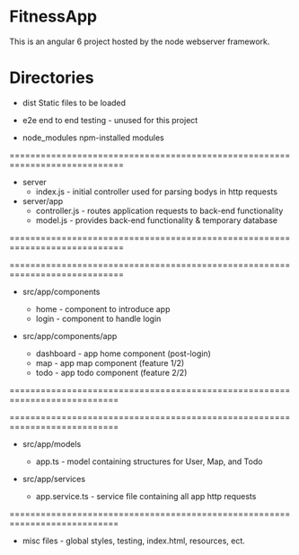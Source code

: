 # FitnessApp

This is an angular 6 project hosted by the node webserver framework. 

# Directories

* dist
    Static files to be loaded

* e2e
    end to end testing - unused for this project

* node_modules
    npm-installed modules

============================================================================
* server
    * index.js - initial controller used for parsing bodys in http requests
* server/app
    * controller.js - routes application requests to back-end functionality
    * model.js - provides back-end functionality & temporary database

============================================================================

============================================================================
* src/app/components
    * home - component to introduce app
    * login - component to handle login

* src/app/components/app
    * dashboard - app home component (post-login)
    * map - app map component (feature 1/2)
    * todo - app todo component (feature 2/2)

===========================================================================

===========================================================================
* src/app/models
    * app.ts - model containing structures for User, Map, and Todo

* src/app/services
    * app.service.ts - service file containing all app http requests
    
===========================================================================

* misc files - global styles, testing, index.html, resources, ect.